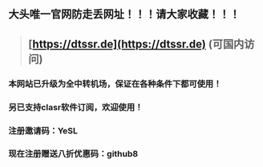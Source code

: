 
## 大头唯一官网防走丢网址！！！请大家收藏！！！
> ## **[https://dtssr.de](https://dtssr.de)** (可国内访问)
### 本网站已升级为全中转机场，保证在各种条件下都可使用！
### 另已支持clasr软件订阅，欢迎使用！
### 注册邀请码：YeSL
### 现在注册赠送八折优惠码：github8	
